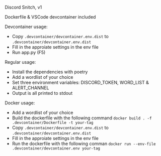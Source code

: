 Discord Snitch, v1

Dockerfile & VSCode devcontainer included



Devcontainer usage:
   - Copy `.devcontainer/devcontainer.env.dist` to `.devcontainer/devcontainer.env.dist`
   - Fill in the approiate settings in the env file
   - Run app.py (F5)

Regular usage:
   - Install the dependencies with poetry
   - Add a wordlist of your choice
   - Set three environment variables: DISCORD_TOKEN, WORD_LIST & ALERT_CHANNEL
   - Output is all printed to stdout

Docker usage:
   - Add a wordlist of your choice
   - Build the dockerfile with the following command `docker build . -f .devcontainer/Dockerfile -t your-tag`
   - Copy `.devcontainer/devcontainer.env.dist` to `.devcontainer/devcontainer.env.dist`
   - Fill in the approiate settings in the env file
   - Run the dockerfile with the following comman `docker run --env-file .devcontainer/devcontainer.env your-tag`
